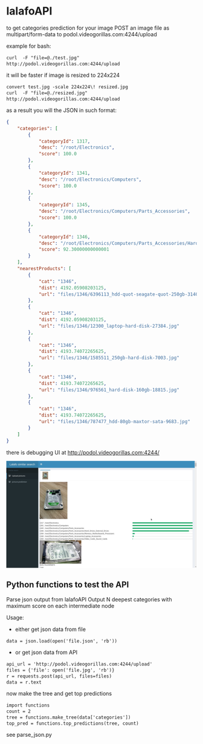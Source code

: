 # lalafoAPI

to get categories prediction for your image POST an image file as multipart/form-data to podol.videogorillas.com:4244/upload

example for bash:

```
curl  -F "file=@./test.jpg"   http://podol.videogorillas.com:4244/upload
```

it will be faster if image is resized to 224x224

```
convert test.jpg -scale 224x224\! resized.jpg
curl  -F "file=@./resized.jpg"  http://podol.videogorillas.com:4244/upload
```


as a result you will the JSON in such format:
```json
{
    "categories": [
        {
            "categoryId": 1317,
            "desc": "/root/Electronics",
            "score": 100.0
        },
        {
            "categoryId": 1341,
            "desc": "/root/Electronics/Computers",
            "score": 100.0
        },
        {
            "categoryId": 1345,
            "desc": "/root/Electronics/Computers/Parts_Accessories",
            "score": 100.0
        },
        {
            "categoryId": 1346,
            "desc": "/root/Electronics/Computers/Parts_Accessories/Hard_Drives_External_Drives",
            "score": 92.30000000000001
        }
    ],
    "nearestProducts": [
        {
            "cat": "1346",
            "dist": 4192.05908203125,
            "url": "files/1346/6396113_hdd-quot-seagate-quot-250gb-31408.jpg"
        },
        {
            "cat": "1346",
            "dist": 4192.05908203125,
            "url": "files/1346/12300_laptop-hard-disk-27384.jpg"
        },
        {
            "cat": "1346",
            "dist": 4193.74072265625,
            "url": "files/1346/1585511_250gb-hard-disk-7003.jpg"
        },
        {
            "cat": "1346",
            "dist": 4193.74072265625,
            "url": "files/1346/976561_hard-disk-160gb-18815.jpg"
        },
        {
            "cat": "1346",
            "dist": 4193.74072265625,
            "url": "files/1346/787477_hdd-80gb-maxtor-sata-9683.jpg"
        }
    ]
}
```

there is debugging UI at http://podol.videogorillas.com:4244/ 

![Image of screen](images/screen.jpg)

## Python functions to test the API

Parse json output from lalafoAPI
Output N deepest categories with maximum score on each intermediate node

Usage:
- either get json data from file
```
data = json.load(open('file.json', 'rb'))
```
- or get json data from API
```
api_url = 'http://podol.videogorillas.com:4244/upload'
files = {'file': open('file.jpg', 'rb')}
r = requests.post(api_url, files=files)
data = r.text
```
now make the tree and get top predictions
```
import functions
count = 2
tree = functions.make_tree(data['categories'])
top_pred = functions.top_predictions(tree, count)
```

see parse_json.py